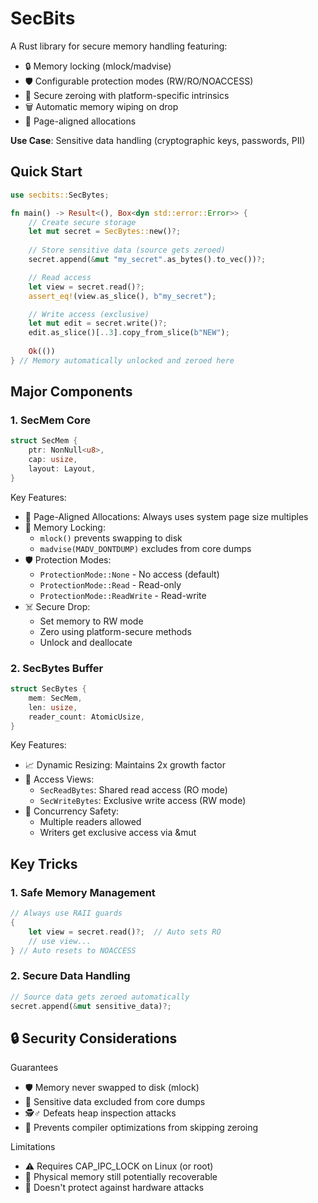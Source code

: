 # SecBits

A Rust library for secure memory handling featuring:  
- 🔒 Memory locking (mlock/madvise)  
- 🛡️ Configurable protection modes (RW/RO/NOACCESS)  
- 🧼 Secure zeroing with platform-specific intrinsics  
- 🗑️ Automatic memory wiping on drop  
- 📏 Page-aligned allocations  

**Use Case**: Sensitive data handling (cryptographic keys, passwords, PII)

## Quick Start

```rust
use secbits::SecBytes;

fn main() -> Result<(), Box<dyn std::error::Error>> {
    // Create secure storage
    let mut secret = SecBytes::new()?;
    
    // Store sensitive data (source gets zeroed)
    secret.append(&mut "my_secret".as_bytes().to_vec())?;

    // Read access
    let view = secret.read()?;
    assert_eq!(view.as_slice(), b"my_secret");

    // Write access (exclusive)
    let mut edit = secret.write()?;
    edit.as_slice()[..3].copy_from_slice(b"NEW");
    
    Ok(())
} // Memory automatically unlocked and zeroed here
```

## Major Components

### 1. SecMem Core

```rust
struct SecMem {
    ptr: NonNull<u8>,
    cap: usize,      
    layout: Layout,  
}
```

Key Features:

- 📐 Page-Aligned Allocations: Always uses system page size multiples
- 🔐 Memory Locking:
    - `mlock()` prevents swapping to disk
    - `madvise(MADV_DONTDUMP)` excludes from core dumps
- 🛡️ Protection Modes:
    - `ProtectionMode::None` - No access (default)
    - `ProtectionMode::Read` - Read-only
    - `ProtectionMode::ReadWrite` - Read-write
- ☠️ Secure Drop:
    - Set memory to RW mode
    - Zero using platform-secure methods
    - Unlock and deallocate


### 2. SecBytes Buffer

```rust
struct SecBytes {
    mem: SecMem,         
    len: usize,          
    reader_count: AtomicUsize,
}
```

Key Features:

- 📈 Dynamic Resizing: Maintains 2x growth factor
- 👀 Access Views:
    - `SecReadBytes`: Shared read access (RO mode)
    - `SecWriteBytes`: Exclusive write access (RW mode)
- 🧵 Concurrency Safety:
    - Multiple readers allowed
    - Writers get exclusive access via &mut


## Key Tricks

### 1. Safe Memory Management

```rust
// Always use RAII guards
{
    let view = secret.read()?;  // Auto sets RO
    // use view...
} // Auto resets to NOACCESS
```

### 2. Secure Data Handling

```rust
// Source data gets zeroed automatically
secret.append(&mut sensitive_data)?;
```

## 🔒 Security Considerations

Guarantees

- 🛡️ Memory never swapped to disk (mlock)
- 🚫 Sensitive data excluded from core dumps
- 🕵️♂️ Defeats heap inspection attacks
- 🧠 Prevents compiler optimizations from skipping zeroing

Limitations

-  ⚠️ Requires CAP_IPC_LOCK on Linux (or root)
-  💾 Physical memory still potentially recoverable
-  🔌 Doesn't protect against hardware attacks
